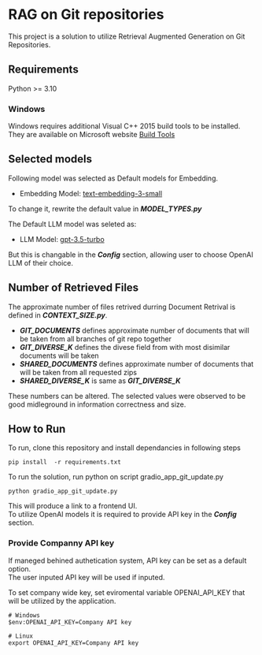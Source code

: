 # RAG on Git repositories
This project is a solution to utilize Retrieval Augmented Generation on Git Repositories.  

## Requirements

Python >= 3.10

### Windows

Windows requires additional Visual C++ 2015 build tools to be installed.  
They are available on Microsoft website [Build Tools](https://visualstudio.microsoft.com/downloads/)

## Selected models

Following model was selected as Default models for Embedding.

- Embedding Model: [text-embedding-3-small](https://platform.openai.com/docs/guides/embeddings/embedding-models)

To change it, rewrite the default value in ***MODEL_TYPES.py***

The Default LLM model was seleted as:

- LLM Model: [gpt-3.5-turbo](https://openai.com/blog/gpt-3-5-turbo-fine-tuning-and-api-updates)

But this is changable in the ***Config*** section, allowing user to choose OpenAI LLM of their choice.


## Number of Retrieved Files

The approximate number of files retrived durring Document Retrival is defined in ***CONTEXT_SIZE.py***.

- ***GIT_DOCUMENTS*** defines approximate number of documents that will be taken from all branches of git repo together
- ***GIT_DIVERSE_K*** defines the divese field from with most disimilar documents will be taken
- ***SHARED_DOCUMENTS*** defines approximate number of documents that will be taken from all requested zips
- ***SHARED_DIVERSE_K*** is same as ***GIT_DIVERSE_K***

These numbers can be altered. The selected values were observed to be good midleground in information correctness and size.

## How to Run
To run, clone this repository and install dependancies in following steps
```
pip install  -r requirements.txt
```
To run the solution, run python on script gradio_app_git_update.py

```
python gradio_app_git_update.py
```
This will produce a link to a frontend UI.  
To utilize OpenAI models it is required to provide API key in the ***Config*** section.

### Provide Companny API key

If maneged behined authetication system, API key can be set as a default option.  
The user inputed API key will be used if inputed.  

To set company wide key, set eviromental variable OPENAI_API_KEY that will be utilized by the application.
```Windows
# Windows
$env:OPENAI_API_KEY=Company API key
```
```Linux
# Linux
export OPENAI_API_KEY=Company API key
```